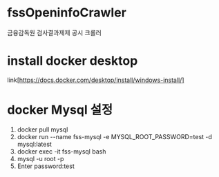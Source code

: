 # fssOpeninfoCrawler
금융감독원 검사결과제제 공시 크롤러

# install docker desktop
link[https://docs.docker.com/desktop/install/windows-install/]

# docker Mysql 설정
1. docker pull mysql
2. docker run --name fss-mysql -e MYSQL_ROOT_PASSWORD=test -d mysql:latest
3. docker exec -it fss-mysql bash
4. mysql -u root -p
5. Enter password:test